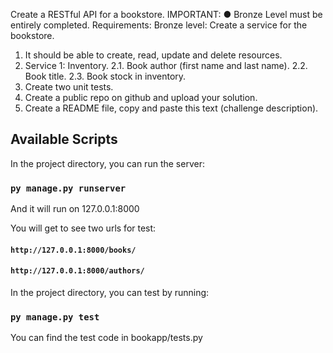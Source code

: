 Create a RESTful API for a bookstore.
IMPORTANT:
● Bronze Level must be entirely completed.
Requirements:
Bronze level: Create a service for the bookstore.
1. It should be able to create, read, update and delete resources.
2. Service 1: Inventory.
2.1. Book author (first name and last name).
2.2. Book title.
2.3. Book stock in inventory.
3. Create two unit tests.
4. Create a public repo on github and upload your solution.
5. Create a README file, copy and paste this text (challenge description).


## Available Scripts

In the project directory, you can run the server:

### `py manage.py runserver`

And it will run on 127.0.0.1:8000

You will get to see two urls for test:
#### `http://127.0.0.1:8000/books/`
#### `http://127.0.0.1:8000/authors/`

In the project directory, you can test by running:

### `py manage.py test`

You can find the test code in bookapp/tests.py


